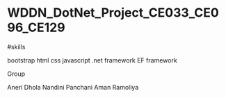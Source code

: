 # WDDN_DotNet_Project_CE033_CE096_CE129


#skills

bootstrap
html
css
javascript
.net framework
EF framework


Group

Aneri Dhola
Nandini Panchani
Aman Ramoliya
